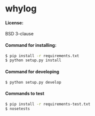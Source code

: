 # whylog

#### License:
BSD 3-clause

#### Command for installing:
```sh
$ pip install -r requirements.txt
$ python setup.py install
```

#### Command for developing
```sh
$ python setup.py develop
 ```
#### Commands to test
```sh
$ pip install -r requirements-test.txt
$ nosetests
```
